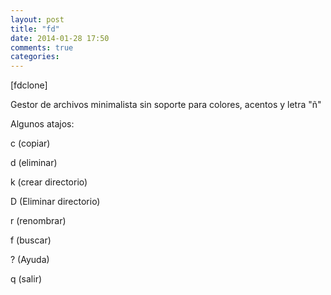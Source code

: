 ```yaml
---
layout: post
title: "fd"
date: 2014-01-28 17:50
comments: true
categories: 
---
```

[fdclone]

Gestor de archivos minimalista sin soporte para colores, acentos y letra "ñ" 

Algunos atajos: 

c (copiar) 

d (eliminar) 

k (crear directorio) 

D (Eliminar directorio) 

r (renombrar) 

f (buscar) 

? (Ayuda) 

q (salir)


